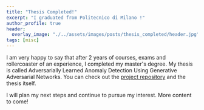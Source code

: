 ```yaml
---
title: "Thesis Completed!"
excerpt: "I graduated from Politecnico di Milano !"
author_profile: true
header:
  overlay_image: "./../assets/images/posts/thesis_completed/header.jpg"
tags: [misc]
---
```



I am very happy to say that after 2 years of courses, exams and rollercoaster of an experience, I completed 
my master's degree. My thesis is called Adversarially Learned Anomaly Detection Using Generative Adversarial Networks.
You can check out the <a href="https://www.github.com/yigitozgumus/Polimi_Thesis">project repository</a> and the thesis itself. 

I will plan my next steps and continue to pursue my interest. More content to come!
